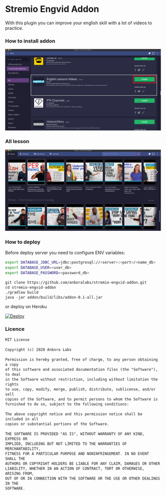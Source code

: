 # Stremio Engvid Addon

With this plugin you can improve your english skill with a lot of videos to
practice.

### How to install addon

![Installing Addon](./resources/install_addon.png)

### All lesson

![Lessons](./resources/list_lessons.png)

### How to deploy

Before deploy server you need to configure ENV variables:

```bash
export DATABASE_JDBC_URL=jdbc:postgresql://<server>:<port>/<name_db>
export DATABASE_USER=<user_db>
export DATABASE_PASSWORD=<password_db>
```

```
git clone https://github.com/anboralabs/stremio-engvid-addon.git
cd stremio-engvid-addon
./gradlew build
java -jar addon/build/libs/addon-0.1-all.jar
```

or deploy on Heroku

[![Deploy](https://www.herokucdn.com/deploy/button.svg)](https://heroku.com/deploy)

### Licence

```
MIT License

Copyright (c) 2020 Anbora Labs

Permission is hereby granted, free of charge, to any person obtaining a copy
of this software and associated documentation files (the "Software"), to deal
in the Software without restriction, including without limitation the rights
to use, copy, modify, merge, publish, distribute, sublicense, and/or sell
copies of the Software, and to permit persons to whom the Software is
furnished to do so, subject to the following conditions:

The above copyright notice and this permission notice shall be included in all
copies or substantial portions of the Software.

THE SOFTWARE IS PROVIDED "AS IS", WITHOUT WARRANTY OF ANY KIND, EXPRESS OR
IMPLIED, INCLUDING BUT NOT LIMITED TO THE WARRANTIES OF MERCHANTABILITY,
FITNESS FOR A PARTICULAR PURPOSE AND NONINFRINGEMENT. IN NO EVENT SHALL THE
AUTHORS OR COPYRIGHT HOLDERS BE LIABLE FOR ANY CLAIM, DAMAGES OR OTHER
LIABILITY, WHETHER IN AN ACTION OF CONTRACT, TORT OR OTHERWISE, ARISING FROM,
OUT OF OR IN CONNECTION WITH THE SOFTWARE OR THE USE OR OTHER DEALINGS IN THE
SOFTWARE.
```
